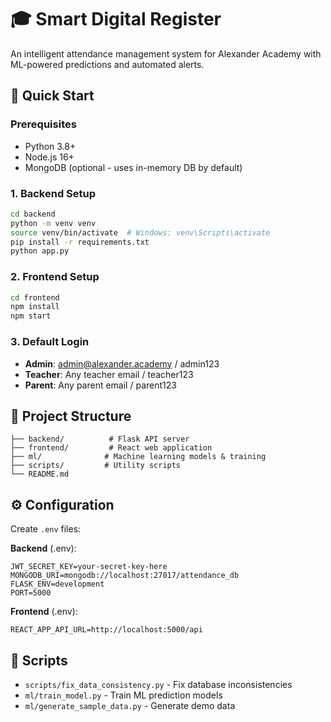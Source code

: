 # 🎓 Smart Digital Register

An intelligent attendance management system for Alexander Academy with ML-powered predictions and automated alerts.

## 🚀 Quick Start

### Prerequisites

- Python 3.8+
- Node.js 16+
- MongoDB (optional - uses in-memory DB by default)

### 1. Backend Setup

```bash
cd backend
python -m venv venv
source venv/bin/activate  # Windows: venv\Scripts\activate
pip install -r requirements.txt
python app.py
```

### 2. Frontend Setup

```bash
cd frontend
npm install
npm start
```

### 3. Default Login

- **Admin**: admin@alexander.academy / admin123
- **Teacher**: Any teacher email / teacher123
- **Parent**: Any parent email / parent123

## 📁 Project Structure

```
├── backend/          # Flask API server
├── frontend/         # React web application
├── ml/              # Machine learning models & training
├── scripts/         # Utility scripts
└── README.md
```

## ⚙️ Configuration

Create `.env` files:

**Backend** (.env):

```env
JWT_SECRET_KEY=your-secret-key-here
MONGODB_URI=mongodb://localhost:27017/attendance_db
FLASK_ENV=development
PORT=5000
```

**Frontend** (.env):

```env
REACT_APP_API_URL=http://localhost:5000/api
```

## 🔧 Scripts

- `scripts/fix_data_consistency.py` - Fix database inconsistencies
- `ml/train_model.py` - Train ML prediction models
- `ml/generate_sample_data.py` - Generate demo data

